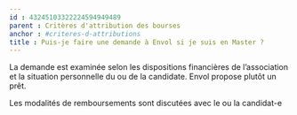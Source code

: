 ```yaml
---
id : 43245103322224594949489
parent : Critères d'attribution des bourses
anchor : #criteres-d-attributions
title : Puis-je faire une demande à Envol si je suis en Master ?
---
```

La demande est examinée selon les dispositions financières de l’association et la situation personnelle du ou de la candidate. Envol propose plutôt un prêt.

Les modalités de remboursements sont discutées avec le ou la candidat-e

